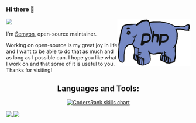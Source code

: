 ### Hi there 👋

<img style="float: right" align="right" src="https://raw.githubusercontent.com/Semyon492/Semyon492/master/php.gif" width="200" />

<p align="left">
<a href="https://github.com/semyon492">
  <img src="https://github-readme-stats.vercel.app/api?username=semyon492&show_icons=true&icon_color=805AD5&text_color=718096&bg_color=ffffff00&hide_title=true&include_all_commits=true&count_private=true&hide_border=true" />
</a>
</p>

I'm [Semyon](https://vk.com/semyon492), open-source maintainer.

Working on open-source is my great joy in life and I want to be able to do that as much and as long as I possible can. I hope you like what I work on and that some of it is useful to you. Thanks for visiting!

<h2 align="center">Languages and Tools:</h3>
<p align="center">
  <a href="https://github.com/semyon492" target="_blank">
    <img src="https://cr-skills-chart-widget.azurewebsites.net/api/api?username=semyon492&skills=JavaScript,SCSS,Less,CSS,HTML,PHP&width=820&bg=transparent&branding=false" alt="CodersRank skills chart"/>
  </a>
</p>
<a href="https://github.com/anuraghazra/github-readme-stats">
  <img height=200 align="center" src="https://github-readme-stats.vercel.app/api?username=semyon492&icon_color=805AD5&text_color=718096&bg_color=ffffff00&hide_border=true" />
</a>
<a href="https://github.com/anuraghazra/convoychat">
  <img height=200 align="center" src="https://github-readme-stats.vercel.app/api/top-langs?username=semyon492&layout=compact&langs_count=8&card_width=320&icon_color=805AD5&text_color=718096&bg_color=ffffff00&hide_border=true" />
</a>
